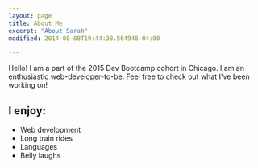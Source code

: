 ```yaml
---
layout: page
title: About Me
excerpt: "About Sarah"
modified: 2014-08-08T19:44:38.564948-04:00

---
```


Hello! I am a part of the 2015 Dev Bootcamp cohort in Chicago. I am an enthusiastic web-developer-to-be. Feel free to check out what I've been working on!

## I enjoy:

* Web development
* Long train rides
* Languages
* Belly laughs

[^1]: Example: *domain.com/category-name/post-title*